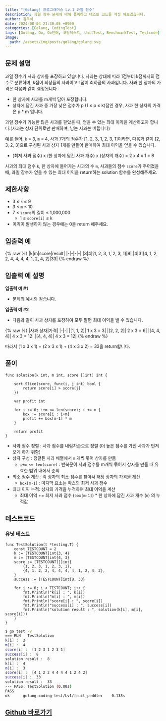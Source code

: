 ```yaml
---
title: "[Golang] 프로그래머스 Lv.1 과일 장수"
description: 과일 장수 문제에 대해 풀이하고 테스트 코드를 작성 해보겠습니다.
author: 김우석
date: 2024-08-04 21:30:05 +0900
categories: [Golang, CodingTest]
tags: [Golang, Go, Go언어, 코딩테스트, UnitTest, BenchmarkTest, Testcode]
image:
  path: /assets/img/posts/golang/golang.svg
---
```


## 문제 설명
과일 장수가 사과 상자를 포장하고 있습니다. 사과는 상태에 따라 1점부터 k점까지의 점수로 분류하며, k점이 최상품의 사과이고 1점이 최하품의 사과입니다. 사과 한 상자의 가격은 다음과 같이 결정됩니다.

- 한 상자에 사과를 m개씩 담아 포장합니다.
- 상자에 담긴 사과 중 가장 낮은 점수가 p (1 ≤ p ≤ k)점인 경우, 사과 한 상자의 가격은 p * m 입니다.

과일 장수가 가능한 많은 사과를 팔았을 때, 얻을 수 있는 최대 이익을 계산하고자 합니다.(사과는 상자 단위로만 판매하며, 남는 사과는 버립니다)

예를 들어, `k` = 3, `m` = 4, 사과 7개의 점수가 [1, 2, 3, 1, 2, 3, 1]이라면, 다음과 같이 [2, 3, 2, 3]으로 구성된 사과 상자 1개를 만들어 판매하여 최대 이익을 얻을 수 있습니다.

- (최저 사과 점수) x (한 상자에 담긴 사과 개수) x (상자의 개수) = 2 x 4 x 1 = 8

사과의 최대 점수 `k`, 한 상자에 들어가는 사과의 수 `m`, 사과들의 점수 `score`가 주어졌을 때, 과일 장수가 얻을 수 있는 최대 이익을 return하는 solution 함수를 완성해주세요.

## 제한사항
- 3 ≤ `k` ≤ 9
- 3 ≤ `m` ≤ 10
- 7 ≤ `score`의 길이 ≤ 1,000,000
	- 1 ≤ `score[i]` ≤ k
- 이익이 발생하지 않는 경우에는 0을 return 해주세요.

## 입출력 예
{% raw %}
|k|m|score|result|
|-|-|-|-|
|3|4|[1, 2, 3, 1, 2, 3, 1]|8|
|4|3|[4, 1, 2, 2, 4, 4, 4, 4, 1, 2, 4, 2]|33|
{% endraw %}

## 입출력 예 설명
**입출력 예 #1**

- 문제의 예시와 같습니다.

**입출력 예 #2**

- 다음과 같이 사과 상자를 포장하여 모두 팔면 최대 이익을 낼 수 있습니다.

{% raw %}
|사과 상자|가격|
|-|-|
|[1, 1, 2]|	1 x 3 = 3|
|[2, 2, 2]|	2 x 3 = 6|
|[4, 4, 4]|	4 x 3 = 12|
|[4, 4, 4]|	4 x 3 = 12|
{% endraw %}

따라서 (1 x 3 x 1) + (2 x 3 x 1) + (4 x 3 x 2) = 33을 return합니다.

## 풀이 
```golang
func solution(k int, m int, score []int) int {

	sort.Slice(score, func(i, j int) bool {
		return score[i] > score[j]
	})

	var profit int

	for i := 0; i+m <= len(score); i += m {
		box := score[i : i+m]
		profit += box[m-1] * m
	}

	return profit
}
```
- 사과 점수 정렬 : 사과 점수를 내림차순으로 정렬 (더 높은 점수를 가진 사과가 먼저 오게 하기 위함)
- 상자 구성 : 정렬된 사과 배열에서 `m` 개씩 묶어 상자를 만듦
	- `i+m <= len(score)` : 반복문이 사과 점수를 m개씩 묶어서 상자를 만들 때 유효한 범위 내에서 순회
- 최소 점수 계산 : 각 상자의 최소 점수를 찾아서 해당 상자의 가격을 계산
	- `box[m-1]` : 마지막 요소는 박스의 최저 사과 점수
- 최대 이익 누적: 상자의 가격을 누적하여 최대 이익을 계산
	- 최대 이익 += 최저 사과 점수 (`box[m-1]`) * 한 상자에 담긴 사과 개수 (`m`) 의 누적값

## 테스트코드
### 유닛 테스트
```golang
func TestSolution(t *testing.T) {
	const TESTCOUNT = 2
	k := [TESTCOUNT]int{3, 4}
	m := [TESTCOUNT]int{4, 3}
	score := [TESTCOUNT][]int{
		{1, 2, 3, 1, 2, 3, 1},
		{4, 1, 2, 2, 4, 4, 4, 4, 1, 2, 4, 2},
	}
	success := [TESTCOUNT]int{8, 33}

	for i := 0; i < TESTCOUNT; i++ {
		fmt.Println("k[i] : ", k[i])
		fmt.Println("m[i] : ", m[i])
		fmt.Println("score[i] : ", score[i])
		fmt.Println("success[i] : ", success[i])
		fmt.Println("solution result : ", solution(k[i], m[i], score[i]))
	}
}

```

```bash
$ go test -v
=== RUN   TestSolution
k[i] :  3
m[i] :  4
score[i] :  [1 2 3 1 2 3 1]
success[i] :  8
solution result :  8
k[i] :  4
m[i] :  3
score[i] :  [4 1 2 2 4 4 4 4 1 2 4 2]
success[i] :  33
solution result :  33
--- PASS: TestSolution (0.00s)
PASS
ok      golang-coding-test/Lv1/fruit_peddler    0.138s 
```


## [Github 바로가기](https://github.com/kr-goos/golang-coding-test/tree/master/programmers/Lv1/fruit_peddler)